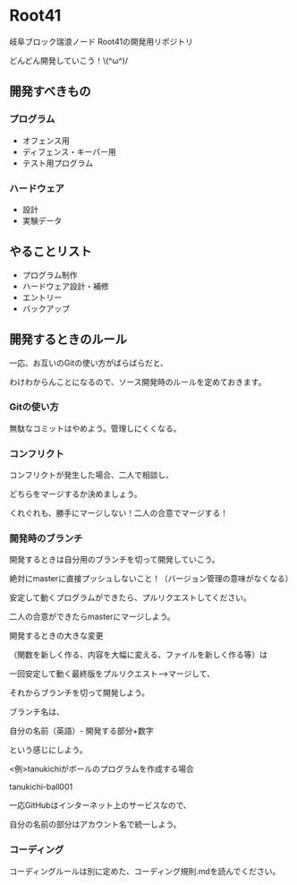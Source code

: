 # Root41

岐阜ブロック瑞浪ノード Root41の開発用リポジトリ

どんどん開発していこう！\\(^ω^)/

## 開発すべきもの

### プログラム

* オフェンス用
* ディフェンス・キーパー用
* テスト用プログラム

### ハードウェア

* 設計
* 実験データ

## やることリスト

* プログラム制作
* ハードウェア設計・補修
* エントリー
* バックアップ

## 開発するときのルール

一応、お互いのGitの使い方がばらばらだと、

わけわからんことになるので、ソース開発時のルールを定めておきます。

### Gitの使い方

無駄なコミットはやめよう。管理しにくくなる。

### コンフリクト

コンフリクトが発生した場合、二人で相談し、

どちらをマージするか決めましょう。

くれぐれも、勝手にマージしない！二人の合意でマージする！

### 開発時のブランチ

開発するときは自分用のブランチを切って開発していこう。

絶対にmasterに直接プッシュしないこと！（バージョン管理の意味がなくなる）

安定して動くプログラムができたら、プルリクエストしてください。

二人の合意ができたらmasterにマージしよう。

開発するときの大きな変更

（関数を新しく作る、内容を大幅に変える、ファイルを新しく作る等）は

一回安定して動く最終版をプルリクエスト-->マージして、

それからブランチを切って開発しよう。

ブランチ名は、

自分の名前（英語）- 開発する部分+数字

という感じにしよう。

<例>tanukichiがボールのプログラムを作成する場合

tanukichi-ball001

一応GitHubはインターネット上のサービスなので、

自分の名前の部分はアカウント名で統一しよう。

### コーディング

コーディングルールは別に定めた、コーディング規則.mdを読んでください。
